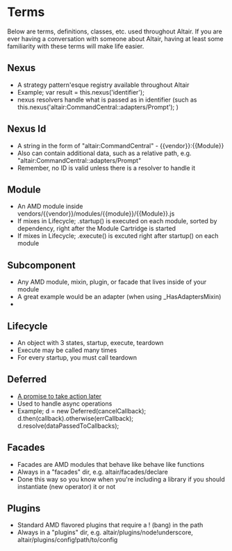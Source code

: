 # Terms

Below are terms, definitions, classes, etc. used throughout Altair. If you are ever having a conversation with someone
about Altair, having at least some familiarity with these terms will make life easier.

## Nexus
- A strategy pattern'esque registry available throughout Altair
- Example; var result = this.nexus('identifier');
- nexus resolvers handle what is passed as in identifier (such as this.nexus('altair:CommandCentral::adapters/Prompt'); )

## Nexus Id
- A string in the form of "altair:CommandCentral" - {{vendor}}:{{Module}}
- Also can contain additional data, such as a relative path, e.g. "altair:CommandCentral::adapters/Prompt"
- Remember, no ID is valid unless there is a resolver to handle it

## Module
- An AMD module inside vendors/{{vendor}}/modules/{{module}}/{{Module}}.js
- If mixes in Lifecycle; .startup() is executed on each module, sorted by dependency, right after the Module Cartridge is started
- If mixes in Lifecycle; .execute() is excuted right after startup() on each module

## Subcomponent
- Any AMD module, mixin, plugin, or facade that lives inside of your module
- A great example would be an adapter (when using _HasAdaptersMixin)
-

## Lifecycle
- An object with 3 states, startup, execute, teardown
- Execute may be called many times
- For every startup, you must call teardown

## Deferred
- [A promise to take action later](http://www.html5rocks.com/en/tutorials/es6/promises/)
- Used to handle async operations
- Example; d = new Deferred(cancelCallback); d.then(callback).otherwise(errCallback); d.resolve(dataPassedToCallbacks);

## Facades
- Facades are AMD modules that behave like behave like functions
- Always in a "facades" dir, e.g. altair/facades/declare
- Done this way so you know when you're including a library if you should instantiate (new operator) it or not

## Plugins
- Standard AMD flavored plugins that require a ! (bang) in the path
- Always in a "plugins" dir, e.g. altair/plugins/node!underscore, altair/plugins/config!path/to/config